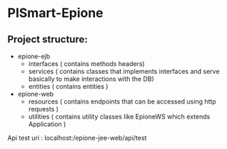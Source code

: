 # PISmart-Epione

## Project structure: 

* epione-ejb
    * interfaces ( contains methods headers)
    * services ( contains classes that implements interfaces and serve basically to make interactions with the DB)
    * entities ( contains entities )
* epione-web
    * resources ( contains endpoints that can be accessed using http requests )
    * utilities ( contains utility classes like EpioneWS which extends Application  )

Api test uri : localhost:<wildfly-port>/epione-jee-web/api/test